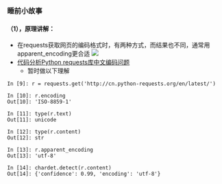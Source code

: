 ### 睡前小故事

#### （1），原理讲解：
  
* 在requests获取网页的编码格式时，有两种方式，而结果也不同，通常用apparent_encoding更合适
![](https://github.com/BinGYiZhanG/Python_/blob/master/Reptile/Images/py1911281119.jpg)
* [代码分析Python requests库中文编码问题](http://xiaorui.cc/2016/02/19/%E4%BB%A3%E7%A0%81%E5%88%86%E6%9E%90python-requests%E5%BA%93%E4%B8%AD%E6%96%87%E7%BC%96%E7%A0%81%E9%97%AE%E9%A2%98/)
  * 暂时做以下理解
```
In [9]: r = requests.get('http://cn.python-requests.org/en/latest/')
 
In [10]: r.encoding
Out[10]: 'ISO-8859-1'
 
In [11]: type(r.text)
Out[11]: unicode
 
In [12]: type(r.content)
Out[12]: str
 
In [13]: r.apparent_encoding
Out[13]: 'utf-8'
 
In [14]: chardet.detect(r.content)
Out[14]: {'confidence': 0.99, 'encoding': 'utf-8'}

```
